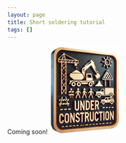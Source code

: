 ```yaml
---
layout: page
title: Short soldering tutorial
tags: []
---
```


Coming soon!
![](/images/under-construction.png)
